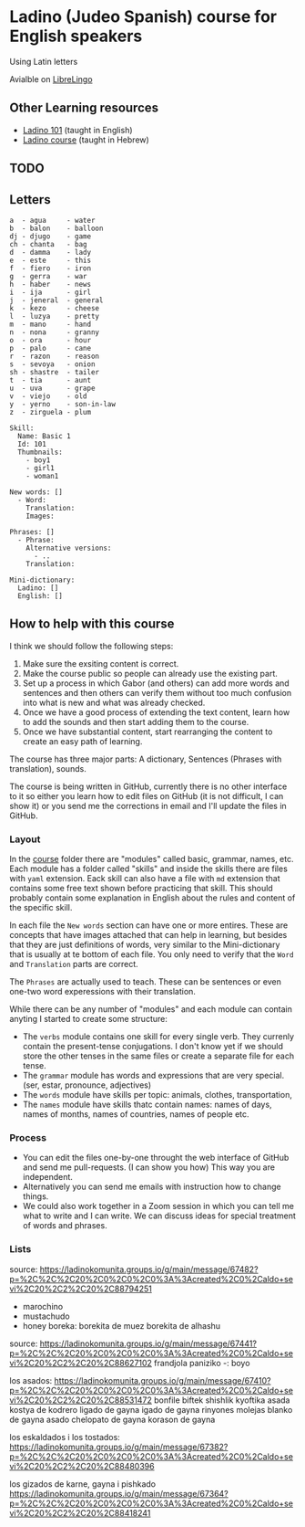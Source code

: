 # Ladino (Judeo Spanish) course for English speakers

Using Latin letters

Avialble on [LibreLingo](https://librelingo.app/course/ladino-from-english/)

## Other Learning resources

* [Ladino 101](https://www.youtube.com/watch?v=MTgs0VlkP_E&list=PLG7gXVhDoTAKrqy1jGn4QcQ4Mwk6YB8Tc&index=3) (taught in English)
* [Ladino course](https://www.youtube.com/watch?v=H8Pt-AS0ppM&list=PL26BCA5DA78235E0D) (taught in Hebrew)


## TODO

## Letters

```
a  - agua     - water
b  - balon    - balloon
dj - djugo    - game
ch - chanta   - bag
d  - damma    - lady
e  - este     - this
f  - fiero    - iron
g  - gerra    - war
h  - haber    - news
i  - ija      - girl
j  - jeneral  - general
k  - kezo     - cheese
l  - luzya    - pretty
m  - mano     - hand
n  - nona     - granny
o  - ora      - hour
p  - palo     - cane
r  - razon    - reason
s  - sevoya   - onion
sh - shastre  - tailer
t  - tia      - aunt
u  - uva      - grape
v  - viejo    - old
y  - yerno    - son-in-law
z  - zirguela - plum
```


```
Skill:
  Name: Basic 1
  Id: 101
  Thumbnails:
    - boy1
    - girl1
    - woman1

New words: []
  - Word:
    Translation:
    Images:

Phrases: []
  - Phrase:
    Alternative versions:
      - ..
    Translation:

Mini-dictionary:
  Ladino: []
  English: []
```

## How to help with this course

I think we should follow the following steps:

1. Make sure the exsiting content is correct.
1. Make the course public so people can already use the existing part.
1. Set up a process in which Gabor (and others) can add more words and sentences and then others can verify them without too much confusion into what is new and what was already checked.
1. Once we have a good process of extending the text content, learn how to add the sounds and then start adding them to the course.
1. Once we have substantial content, start rearranging the content to create an easy path of learning.


The course has three major parts: A dictionary, Sentences (Phrases with translation), sounds.

The course is being written in GitHub, currently there is no other interface to it so either you learn how to edit files
on GitHub (it is not difficult, I can show it) or you send me the corrections in email and I'll update the files in GitHub.

### Layout

In the [course](https://github.com/szabgab/LibreLingo-Judeo-Spanish-from-English/tree/main/course) folder there are "modules"
called basic, grammar, names, etc. Each module has a folder called "skills" and inside the skills there are files with `yaml`
extension. Eack skill can also have a file with `md` extension that contains some free text shown before practicing that skill.
This should probably contain some explanation in English about the rules and content of the specific skill.

In each file the `New words` section can have one or more entires. These are concepts that have images attached that can help
in learning, but besides that they are just definitions of words, very similar to the Mini-dictionary that is usually at te bottom
of each file. You only need to verify that the `Word` and `Translation` parts are correct.

The `Phrases` are actually used to teach. These can be sentences or even one-two word experessions with their translation.

While there can be any number of "modules" and each module can contain anyting I started to create some structure:

* The `verbs` module contains one skill for every single verb. They currenly contain the present-tense conjugations. I don't know yet if we should store the other tenses in the same files or create a separate file for each tense.
* The `grammar`  module has words and expressions that are very special. (ser, estar, pronounce, adjectives)
* The `words` module have skills per topic: animals, clothes, transportation,
* The `names` module have skills thatc contain names: names of days, names of months, names of countries, names of people etc.


### Process

* You can edit the files one-by-one throught the web interface of GitHub and send me pull-requests. (I can show you how) This way you are independent.
* Alternatively you can send me emails with instruction how to change things.
* We could also work together in a Zoom session in which you can tell me what to write and I can write. We can discuss ideas for special treatment of words and phrases.


### Lists

source: https://ladinokomunita.groups.io/g/main/message/67482?p=%2C%2C%2C20%2C0%2C0%2C0%3A%3Acreated%2C0%2Caldo+sevi%2C20%2C2%2C20%2C88794251
- marochino
- mustachudo
 - honey boreka: borekita de muez
borekita de alhashu


source: https://ladinokomunita.groups.io/g/main/message/67441?p=%2C%2C%2C20%2C0%2C0%2C0%3A%3Acreated%2C0%2Caldo+sevi%2C20%2C2%2C20%2C88627102
 frandjola
 paniziko
 -: boyo


los asados: https://ladinokomunita.groups.io/g/main/message/67410?p=%2C%2C%2C20%2C0%2C0%2C0%3A%3Acreated%2C0%2Caldo+sevi%2C20%2C2%2C20%2C88531472
 bonfile
  biftek
 shishlik
 kyoftika asada
  kostya de kodrero
  ligado de gayna
  igado de gayna
  rinyones
  molejas
  blanko de gayna asado
  chelopato de gayna
  korason de gayna

los eskaldados i los tostados:
https://ladinokomunita.groups.io/g/main/message/67382?p=%2C%2C%2C20%2C0%2C0%2C0%3A%3Acreated%2C0%2Caldo+sevi%2C20%2C2%2C20%2C88480396

los gizados de karne, gayna i pishkado
https://ladinokomunita.groups.io/g/main/message/67364?p=%2C%2C%2C20%2C0%2C0%2C0%3A%3Acreated%2C0%2Caldo+sevi%2C20%2C2%2C20%2C88418241


